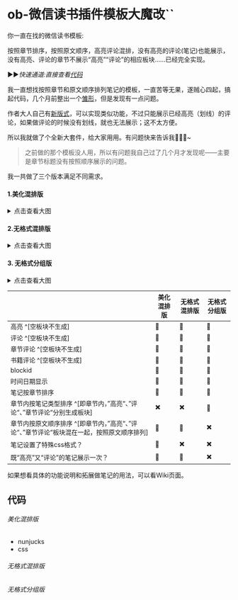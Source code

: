 # ob-微信读书插件模板大魔改``

你一直在找的微信读书模板:

按照章节排序，按照原文顺序，高亮评论混排，没有高亮的评论(笔记)也能展示，没有高亮、评论的章节不展示“高亮”“评论”的相应板块……已经完全实现。

▶▶*快速通道:直接查看[代码](#代码)*

我一直想找按照章节和原文顺序排列笔记的模板，一直苦等无果，遂贼心四起，搞起代码，几个月前整出一个[雏形](https://forum-zh.obsidian.md/t/topic/26281)，但是发现有一点问题。

作者大人自己有[新版式](https://github.com/zhaohongxuan/obsidian-weread-plugin/discussions/62#discussioncomment-3164134)，可以实现类似功能，不过只能展示已经高亮（划线）的评论，如果做评论的时候没有划线，就也无法展示；这不太方便。

所以我就做了个全新大套件，给大家用用。有问题快来告诉我🌷🌷🌷~
>之前做的那个模板没人用，所以有问题我自己过了几个月才发现呢——主要是章节标题没有按照顺序展示的问题。

我一共做了三个版本满足不同需求。

#### 1.美化混排版
<details>
<summary>点击查看大图</summary>
<div align=center>
<img src=https://github.com/Sleepleeps/Template-for-obsidian-weread-plugin/blob/main/pic/Pasted%20image%2020240129152557.png style="margin: 0 auto; width: 50%;">
</div>
</details>

#### 2.无格式混排版
<details>
<summary>点击查看大图</summary>
	<div align=center>
<img src=https://github.com/Sleepleeps/Template-for-obsidian-weread-plugin/blob/main/pic/Pasted%20image%2020240129172330.png style="width: 500px;">
</div>
</details>

#### 3. 无格式分组版
<details>
<summary>点击查看大图</summary>
	<div align=center>
<img src=https://github.com/Sleepleeps/Template-for-obsidian-weread-plugin/blob/main/pic/Pasted%20image%2020240129172738.png style="width: 500px;">
	</div>
</details>



|                                  | **美化混排版** | **无格式混排版** | **无格式分组版** |
| -------------------------------- | -------------- | ---------------- | ---------------- |
| 高亮 ^[空板块不生成]                             |🌷             |🌷 |🌷 |
| 评论  ^[空板块不生成]                                 |🌷  |🌷 |🌷 |
| 章节评论   ^[空板块不生成]                          |🌷  |🌷 |🌷 |
| 书籍评论     ^[空板块不生成]                         |🌷  |🌷 |🌷 |
| blockid                          |🌷  |🌷 |🌷 |
| 时间日期显示                     |🌷  |🌷 |🌷 |
| 笔记按章节排序                   |🌷  |🌷 |🌷 |
| 章节内按笔记类型排序  ^[即章节内，”高亮“、”评论“、”章节评论“分别生成板块]                | ✖️          | ✖️            |🌷 |
| 章节内按原文顺序排序 ^[即章节内，”高亮“、”评论“、”章节评论“板块混在一起，按照原文顺序排列]         |🌷  |🌷 | ✖️            |
| 笔记设置了特殊css格式？          |🌷  | ✖️            | ✖️            |
| 既“高亮”又“评论”的笔记展示一次？ |🌷  |🌷 | ✖️            |

如果想看具体的功能说明和拓展做笔记的用法，可以看Wiki页面。


## 代码
###### 美化混排版
+ nunjucks
+ css
###### 无格式混排版
###### 无格式分组版 
